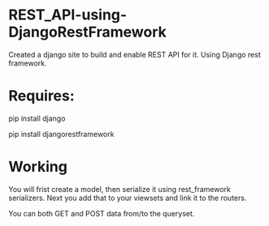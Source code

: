 # REST_API-using-DjangoRestFramework  

Created a django site to build and enable REST API for it. Using Django rest framework.

# Requires:
pip install django

pip install djangorestframework

# Working

You will frist create a model, then serialize it using rest_framework serializers. Next you add that to your viewsets and link it to the routers. 

You can both GET and POST data from/to the queryset.

